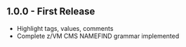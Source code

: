 ## 1.0.0 - First Release
* Highlight tags, values, comments
* Complete z/VM CMS NAMEFIND grammar implemented
